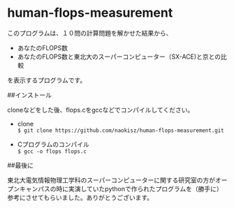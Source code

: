 # human-flops-measurement  

このプログラムは、１０問の計算問題を解かせた結果から、

* あなたのFLOPS数  
* あなたのFLOPS数と東北大のスーパーコンピューター（SX-ACE)と京との比較    

を表示するプログラムです。

##インストール

cloneなどをした後、flops.cをgccなどでコンパイルしてください。

* clone  
`$ git clone https://github.com/naokisz/human-flops-measurement.git`  

* Cプログラムのコンパイル  
`$ gcc -o flops flops.c`  

##最後に

東北大電気情報物理工学科のスーパーコンピューターに関する研究室の方がオープンキャンパスの時に実演していたpythonで作られたプログラムを（勝手に）参考にさせてもらいました。ありがとうございます。

